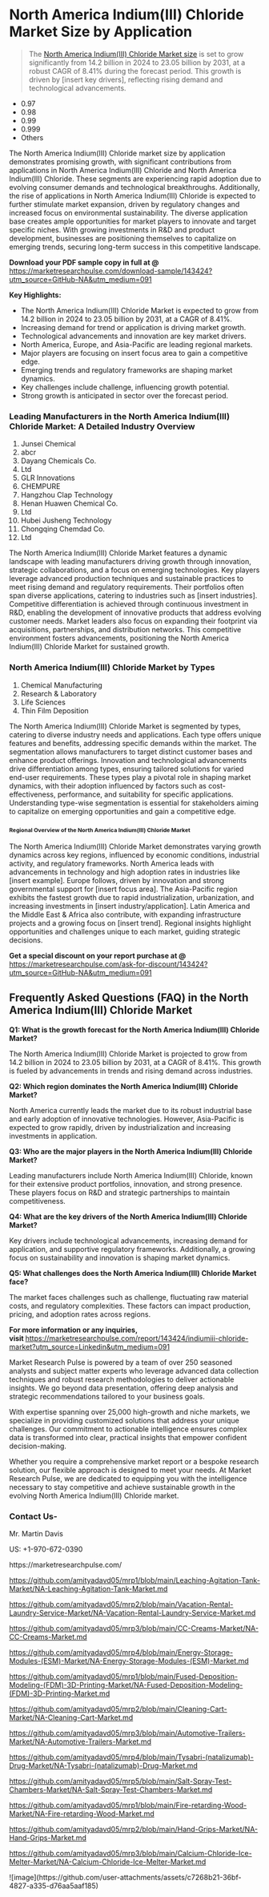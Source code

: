 <h1>North America Indium(III) Chloride Market&nbsp;Size by Application</h1><blockquote><p>The <a href="https://marketresearchpulse.com/download-sample/143424?utm_source=GitHub-NA&amp;utm_medium=091">North America Indium(III) Chloride Market size</a> is set to grow significantly from 14.2 billion in 2024 to 23.05 billion by 2031, at a robust CAGR of 8.41% during the forecast period. This growth is driven by [insert key drivers], reflecting rising demand and technological advancements.</p></blockquote><ul><li>0.97<li> 0.98<li> 0.99<li> 0.999<li> Others</li></ul><p>The North America Indium(III) Chloride market size by application demonstrates promising growth, with significant contributions from applications in North America Indium(III) Chloride and North America Indium(III) Chloride. These segments are experiencing rapid adoption due to evolving consumer demands and technological breakthroughs. Additionally, the rise of applications in North America Indium(III) Chloride is expected to further stimulate market expansion, driven by regulatory changes and increased focus on environmental sustainability. The diverse application base creates ample opportunities for market players to innovate and target specific niches. With growing investments in R&D and product development, businesses are positioning themselves to capitalize on emerging trends, securing long-term success in this competitive landscape.</p><p><strong>Download your PDF sample copy in full at @ </strong><a href="https://marketresearchpulse.com/download-sample/143424?utm_source=GitHub-NA&amp;utm_medium=091">https://marketresearchpulse.com/download-sample/143424?utm_source=GitHub-NA&amp;utm_medium=091</a></p><p><strong>Key Highlights: </strong></p><ul><li>The North America Indium(III) Chloride Market is expected to grow from 14.2 billion in 2024 to 23.05 billion by 2031, at a CAGR of 8.41%.</li><li>Increasing demand for trend or application is driving market growth.</li><li>Technological advancements and innovation are key market drivers.</li><li>North America, Europe, and Asia-Pacific are leading regional markets.</li><li>Major players are focusing on insert focus area to gain a competitive edge.</li><li>Emerging trends and regulatory frameworks are shaping market dynamics.</li><li>Key challenges include challenge, influencing growth potential.</li><li>Strong growth is anticipated in sector over the forecast period.</li></ul><h3>Leading Manufacturers in the North America Indium(III) Chloride Market: A Detailed Industry Overview</h3><ol><li>Junsei Chemical</li><li>abcr</li><li>Dayang Chemicals Co.</li><li>Ltd</li><li>GLR Innovations</li><li>CHEMPURE</li><li>Hangzhou Clap Technology</li><li>Henan Huawen Chemical Co.</li><li>Ltd</li><li>Hubei Jusheng Technology</li><li>Chongqing Chemdad Co.</li><li>Ltd</li></ol><div class="flex max-w-full flex-col flex-grow"><div class="min-h-8 text-message flex w-full flex-col items-end gap-2 whitespace-normal break-words [.text-message+&amp;]:mt-5" dir="auto" data-message-author-role="assistant" data-message-id="fd8432e4-4910-450d-b182-61b7bfb0a01f" data-message-model-slug="gpt-4o"><div class="flex w-full flex-col gap-1 empty:hidden first:pt-[3px]"><div class="markdown prose w-full break-words dark:prose-invert light"><p>The North America Indium(III) Chloride Market features a dynamic landscape with leading manufacturers driving growth through innovation, strategic collaborations, and a focus on emerging technologies. Key players leverage advanced production techniques and sustainable practices to meet rising demand and regulatory requirements. Their portfolios often span diverse applications, catering to industries such as [insert industries]. Competitive differentiation is achieved through continuous investment in R&amp;D, enabling the development of innovative products that address evolving customer needs. Market leaders also focus on expanding their footprint via acquisitions, partnerships, and distribution networks. This competitive environment fosters advancements, positioning the North America Indium(III) Chloride Market for sustained growth.</p></div></div></div></div><h3>North America Indium(III) Chloride Market by Types</h3><ol><li>Chemical Manufacturing<li> Research & Laboratory<li> Life Sciences<li> Thin Film Deposition</li></ol><div class="flex max-w-full flex-col flex-grow"><div class="min-h-8 text-message flex w-full flex-col items-end gap-2 whitespace-normal break-words [.text-message+&amp;]:mt-5" dir="auto" data-message-author-role="assistant" data-message-id="084470be-0bb7-4664-bddf-5156b4f41249" data-message-model-slug="gpt-4o-mini"><div class="flex w-full flex-col gap-1 empty:hidden first:pt-[3px]"><div class="markdown prose w-full break-words dark:prose-invert light"><p>The North America Indium(III) Chloride Market is segmented by types, catering to diverse industry needs and applications. Each type offers unique features and benefits, addressing specific demands within the market. The segmentation allows manufacturers to target distinct customer bases and enhance product offerings. Innovation and technological advancements drive differentiation among types, ensuring tailored solutions for varied end-user requirements. These types play a pivotal role in shaping market dynamics, with their adoption influenced by factors such as cost-effectiveness, performance, and suitability for specific applications. Understanding type-wise segmentation is essential for stakeholders aiming to capitalize on emerging opportunities and gain a competitive edge.</p></div></div></div></div><h3><span style="font-size: 11px;">Regional Overview of the North America Indium(III) Chloride Market</span></h3><div class="flex max-w-full flex-col flex-grow"><div class="min-h-8 text-message flex w-full flex-col items-end gap-2 whitespace-normal break-words [.text-message+&amp;]:mt-5" dir="auto" data-message-author-role="assistant" data-message-id="e9038762-ce64-4e30-91c9-9bd413514231" data-message-model-slug="gpt-4o-mini"><div class="flex w-full flex-col gap-1 empty:hidden first:pt-[3px]"><div class="markdown prose w-full break-words dark:prose-invert light"><p>The North America Indium(III) Chloride Market demonstrates varying growth dynamics across key regions, influenced by economic conditions, industrial activity, and regulatory frameworks. North America leads with advancements in technology and high adoption rates in industries like [insert example]. Europe follows, driven by innovation and strong governmental support for [insert focus area]. The Asia-Pacific region exhibits the fastest growth due to rapid industrialization, urbanization, and increasing investments in [insert industry/application]. Latin America and the Middle East &amp; Africa also contribute, with expanding infrastructure projects and a growing focus on [insert trend]. Regional insights highlight opportunities and challenges unique to each market, guiding strategic decisions.</p></div></div></div></div><p><strong>Get a special discount on your report purchase at @ </strong><a href="https://marketresearchpulse.com/ask-for-discount/143424?utm_source=GitHub-NA&amp;utm_medium=091">https://marketresearchpulse.com/ask-for-discount/143424?utm_source=GitHub-NA&amp;utm_medium=091</a></p><h2>Frequently Asked Questions (FAQ) in the North America Indium(III) Chloride Market</h2><p><strong>Q1: What is the growth forecast for the North America Indium(III) Chloride Market?</strong></p><p>The North America Indium(III) Chloride Market is projected to grow from 14.2 billion in 2024 to 23.05 billion by 2031, at a CAGR of 8.41%. This growth is fueled by advancements in trends and rising demand across industries.</p><p><strong>Q2: Which region dominates the North America Indium(III) Chloride Market?</strong></p><p>North America currently leads the market due to its robust industrial base and early adoption of innovative technologies. However, Asia-Pacific is expected to grow rapidly, driven by industrialization and increasing investments in application.</p><p><strong>Q3: Who are the major players in the North America Indium(III) Chloride Market?</strong></p><p>Leading manufacturers include North America Indium(III) Chloride, known for their extensive product portfolios, innovation, and strong presence. These players focus on R&amp;D and strategic partnerships to maintain competitiveness.</p><p><strong>Q4: What are the key drivers of the North America Indium(III) Chloride Market?</strong></p><p>Key drivers include technological advancements, increasing demand for application, and supportive regulatory frameworks. Additionally, a growing focus on sustainability and innovation is shaping market dynamics.</p><p><strong>Q5: What challenges does the North America Indium(III) Chloride Market face?</strong></p><p>The market faces challenges such as challenge, fluctuating raw material costs, and regulatory complexities. These factors can impact production, pricing, and adoption rates across regions.</p><p><strong>For more information or any inquiries, visit&nbsp;</strong><a href="https://marketresearchpulse.com/report/143424/indiumiii-chloride-market?utm_source=Linkedin&utm_medium=091">https://marketresearchpulse.com/report/143424/indiumiii-chloride-market?utm_source=Linkedin&utm_medium=091</a></p><p>Market Research Pulse is powered by a team of over 250 seasoned analysts and subject matter experts who leverage advanced data collection techniques and robust research methodologies to deliver actionable insights. We go beyond data presentation, offering deep analysis and strategic recommendations tailored to your business goals.</p><p>With expertise spanning over 25,000 high-growth and niche markets, we specialize in providing customized solutions that address your unique challenges. Our commitment to actionable intelligence ensures complex data is transformed into clear, practical insights that empower confident decision-making.</p><p>Whether you require a comprehensive market report or a bespoke research solution, our flexible approach is designed to meet your needs. At Market Research Pulse, we are dedicated to equipping you with the intelligence necessary to stay competitive and achieve sustainable growth in the evolving North America Indium(III) Chloride market.</p><h3><strong>Contact Us-</strong></h3><p>Mr. Martin Davis</p><p>US: +1-970-672-0390</p><p>https://marketresearchpulse.com/</p><p><a href="https://github.com/amityadavd05/mrp1/blob/main/Leaching-Agitation-Tank-Market/NA-Leaching-Agitation-Tank-Market.md">https://github.com/amityadavd05/mrp1/blob/main/Leaching-Agitation-Tank-Market/NA-Leaching-Agitation-Tank-Market.md</a></p><p><a href="https://github.com/amityadavd05/mrp2/blob/main/Vacation-Rental-Laundry-Service-Market/NA-Vacation-Rental-Laundry-Service-Market.md">https://github.com/amityadavd05/mrp2/blob/main/Vacation-Rental-Laundry-Service-Market/NA-Vacation-Rental-Laundry-Service-Market.md</a></p><p><a href="https://github.com/amityadavd05/mrp3/blob/main/CC-Creams-Market/NA-CC-Creams-Market.md">https://github.com/amityadavd05/mrp3/blob/main/CC-Creams-Market/NA-CC-Creams-Market.md</a></p><p><a href="https://github.com/amityadavd05/mrp4/blob/main/Energy-Storage-Modules-(ESM)-Market/NA-Energy-Storage-Modules-(ESM)-Market.md">https://github.com/amityadavd05/mrp4/blob/main/Energy-Storage-Modules-(ESM)-Market/NA-Energy-Storage-Modules-(ESM)-Market.md</a></p><p><a href="https://github.com/amityadavd05/mrp1/blob/main/Fused-Deposition-Modeling-(FDM)-3D-Printing-Market/NA-Fused-Deposition-Modeling-(FDM)-3D-Printing-Market.md">https://github.com/amityadavd05/mrp1/blob/main/Fused-Deposition-Modeling-(FDM)-3D-Printing-Market/NA-Fused-Deposition-Modeling-(FDM)-3D-Printing-Market.md</a></p><p><a href="https://github.com/amityadavd05/mrp2/blob/main/Cleaning-Cart-Market/NA-Cleaning-Cart-Market.md">https://github.com/amityadavd05/mrp2/blob/main/Cleaning-Cart-Market/NA-Cleaning-Cart-Market.md</a></p><p><a href="https://github.com/amityadavd05/mrp3/blob/main/Automotive-Trailers-Market/NA-Automotive-Trailers-Market.md">https://github.com/amityadavd05/mrp3/blob/main/Automotive-Trailers-Market/NA-Automotive-Trailers-Market.md</a></p><p><a href="https://github.com/amityadavd05/mrp4/blob/main/Tysabri-(natalizumab)-Drug-Market/NA-Tysabri-(natalizumab)-Drug-Market.md">https://github.com/amityadavd05/mrp4/blob/main/Tysabri-(natalizumab)-Drug-Market/NA-Tysabri-(natalizumab)-Drug-Market.md</a></p><p><a href="https://github.com/amityadavd05/mrp5/blob/main/Salt-Spray-Test-Chambers-Market/NA-Salt-Spray-Test-Chambers-Market.md">https://github.com/amityadavd05/mrp5/blob/main/Salt-Spray-Test-Chambers-Market/NA-Salt-Spray-Test-Chambers-Market.md</a></p><p><a href="https://github.com/amityadavd05/mrp1/blob/main/Fire-retarding-Wood-Market/NA-Fire-retarding-Wood-Market.md">https://github.com/amityadavd05/mrp1/blob/main/Fire-retarding-Wood-Market/NA-Fire-retarding-Wood-Market.md</a></p><p><a href="https://github.com/amityadavd05/mrp2/blob/main/Hand-Grips-Market/NA-Hand-Grips-Market.md">https://github.com/amityadavd05/mrp2/blob/main/Hand-Grips-Market/NA-Hand-Grips-Market.md</a></p><p><a href="https://github.com/amityadavd05/mrp3/blob/main/Calcium-Chloride-Ice-Melter-Market/NA-Calcium-Chloride-Ice-Melter-Market.md">https://github.com/amityadavd05/mrp3/blob/main/Calcium-Chloride-Ice-Melter-Market/NA-Calcium-Chloride-Ice-Melter-Market.md</a></p>
![image](https://github.com/user-attachments/assets/c7268b21-36bf-4827-a335-d76aa5aaf185)
